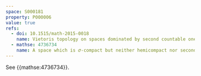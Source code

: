 ```yaml
---
space: S000181
property: P000006
value: true
refs:
  - doi: 10.1515/math-2015-0018
    name: Vietoris topology on spaces dominated by second countable ones
  - mathse: 4736734
    name: A space which is 𝜎-compact but neither hemicompact nor second countable
---
```


See {{mathse:4736734}}.